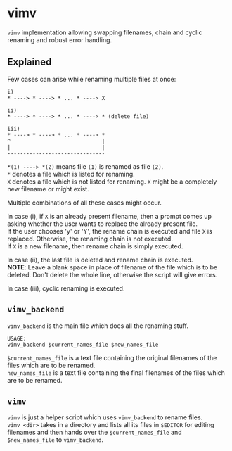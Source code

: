 # vimv
`vimv` implementation allowing swapping filenames, chain and cyclic renaming and robust error handling.

## Explained
Few cases can arise while renaming multiple files at once:
```
i)
* ----> * ----> * ... * ----> X

ii)
* ----> * ----> * ... * ----> * (delete file)

iii)
* ----> * ----> * ... * ----> *
^                             |
|                             |
-------------------------------
```
`*(1) ----> *(2)` means file `(1)` is renamed as file `(2)`.  
`*` denotes a file which is listed for renaming.  
`X` denotes a file which is not listed for renaming. `X` might be a completely new filename or might exist.  

Multiple combinations of all these cases might occur.  

In case (i), if `X` is an already present filename, then a prompt comes up asking whether the user wants to replace the already present file.  
If the user chooses 'y' or 'Y', the rename chain is executed and file `X` is replaced. Otherwise, the renaming chain is not executed.  
If `X` is a new filename, then rename chain is simply executed.

In case (ii), the last file is deleted and rename chain is executed.  
**NOTE**: Leave a blank space in place of filename of the file which is to be deleted. Don't delete the whole line, otherwise the script will give errors.  

In case (iii), cyclic renaming is executed.

## `vimv_backend`
`vimv_backend` is the main file which does all the renaming stuff.  
```
USAGE:
vimv_backend $current_names_file $new_names_file
```
`$current_names_file` is a text file containing the original filenames of the files which are to be renamed.  
`new_names_file` is a text file containing the final filenames of the files which are to be renamed.  

## `vimv`
`vimv` is just a helper script which uses `vimv_backend` to rename files.  
`vimv <dir>` takes in a directory and lists all its files in `$EDITOR` for editing filenames and then hands over the `$current_names_file` and `$new_names_file` to `vimv_backend`.  
